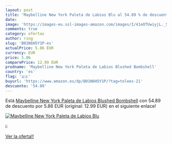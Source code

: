 ```yaml
---
layout: post
title: 'Maybelline New York Paleta de Labios Blu al 54.89 % de descuento'
date: 
image: 'https://images-eu.ssl-images-amazon.com/images/I/41eOTUwiyjL._SL200_.jpg'
comments: true
category: ofertas
author: ring
slug: 'B01N6H5Y1P-es'
actualPrice: 5.86 EUR
currency: EUR
price: 5.86
comparePrice: 12.99 EUR
prodname: 'Maybelline New York Paleta de Labios Blushed Bombshell'
country: 'es'
flag: '🇪🇸'
buyurl: 'https://www.amazon.es/dp/B01N6H5Y1P/?tag=tolees-21'
descuento: '54.89'
---
```


Está [Maybelline New York Paleta de Labios Blushed Bombshell](https://www.amazon.es/dp/B01N6H5Y1P/?tag=tolees-21) con 54.89 de descuento por 5.86 EUR (original: 12.99 EUR) en el siguiente enlace!

[![Maybelline New York Paleta de Labios Blu](https://images-eu.ssl-images-amazon.com/images/I/41eOTUwiyjL._SL200_.jpg)](https://www.amazon.es/dp/B01N6H5Y1P/?tag=tolees-21)

ℹ️:


[Ver la oferta!!](https://www.amazon.es/dp/B01N6H5Y1P/?tag=tolees-21)
